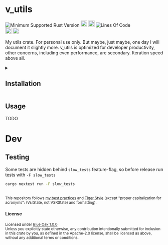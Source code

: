 # v_utils
![Minimum Supported Rust Version](https://img.shields.io/badge/nightly-1.86+-ab6000.svg)
[<img alt="crates.io" src="https://img.shields.io/crates/v/v_utils.svg?color=fc8d62&logo=rust" height="20" style=flat-square>](https://crates.io/crates/v_utils)
[<img alt="docs.rs" src="https://img.shields.io/badge/docs.rs-66c2a5?style=for-the-badge&labelColor=555555&logo=docs.rs&style=flat-square" height="20">](https://docs.rs/v_utils)
![Lines Of Code](https://img.shields.io/badge/LoC-3535-lightblue)
<br>
[<img alt="ci errors" src="https://img.shields.io/github/actions/workflow/status/valeratrades/v_utils/errors.yml?branch=master&style=for-the-badge&style=flat-square&label=errors&labelColor=420d09" height="20">](https://github.com/valeratrades/v_utils/actions?query=branch%3Amaster) <!--NB: Won't find it if repo is private-->
[<img alt="ci warnings" src="https://img.shields.io/github/actions/workflow/status/valeratrades/v_utils/warnings.yml?branch=master&style=for-the-badge&style=flat-square&label=warnings&labelColor=d16002" height="20">](https://github.com/valeratrades/v_utils/actions?query=branch%3Amaster) <!--NB: Won't find it if repo is private-->

My utils crate. For personal use only. But maybe, just maybe, one day I will document it slightly more. v_utils is optimized for developer productivity, other concerns, including even performance, are secondary. Iteration speed above all.

<!-- markdownlint-disable -->
<details>
  <summary>
    <h2>Installation</h2>
  </summary>
  <pre>
    <code class="language-sh">TODO</code></pre>
</details>
<!-- markdownlint-restore -->


## Usage
TODO

# Dev
## Testing
Some tests are hidden behind `slow_tests` feature-flag, so before release run tests with `-F slow_tests`
```sh
cargo nextest run -F slow_tests
```


<br>

<sup>
	This repository follows <a href="https://github.com/valeratrades/.github/tree/master/best_practices">my best practices</a> and <a href="https://github.com/tigerbeetle/tigerbeetle/blob/main/docs/TIGER_STYLE.md">Tiger Style</a> (except "proper capitalization for acronyms": (VsrState, not VSRState) and formatting).
</sup>

#### License

<sup>
	Licensed under <a href="LICENSE">Blue Oak 1.0.0</a>
</sup>

<br>

<sub>
	Unless you explicitly state otherwise, any contribution intentionally submitted
for inclusion in this crate by you, as defined in the Apache-2.0 license, shall
be licensed as above, without any additional terms or conditions.
</sub>
